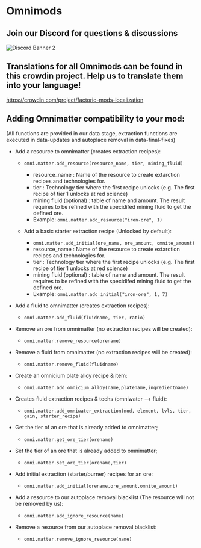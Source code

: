 # Omnimods

## Join our Discord for questions & discussions
![Discord Banner 2](https://discordapp.com/api/guilds/351216213327609858/widget.png?style=banner2)

## Translations for all Omnimods can be found in this crowdin project. Help us to translate them into your language!
https://crowdin.com/project/factorio-mods-localization

## Adding Omnimatter compatibility to your mod:
(All functions are provided in our data stage, extraction functions are executed in data-updates and autoplace removal in data-final-fixes)

- Add a resource to omnimatter (creates extraction recipes):
  - ```omni.matter.add_resource(resource_name, tier, mining_fluid)```
    - resource_name : Name of the resource to create extarction recipes and technologies for.
    - tier : Technology tier where the first recipe unlocks (e.g. The first recipe of tier 1 unlocks at red science)
    - mining fluid (optional) : table of name and amount. The result requires to be refined with the specidifed mining fluid to get the defined ore.
    - Example: ```omni.matter.add_resource("iron-ore", 1)```
   
  - Add a basic starter extraction recipe (Unlocked by default):
    - ```omni.matter.add_initial(ore_name, ore_amount, omnite_amount)```
    - resource_name : Name of the resource to create extarction recipes and technologies for.
    - tier : Technology tier where the first recipe unlocks (e.g. The first recipe of tier 1 unlocks at red science)
    - mining fluid (optional) : table of name and amount. The result requires to be refined with the specidifed mining fluid to get the defined ore.
    - Example: ```omni.matter.add_initial("iron-ore", 1, 7)```

- Add a fluid to omnimatter (creates extraction recipes):
  - ```omni.matter.add_fluid(fluidname, tier, ratio)```
  
- Remove an ore from omnimatter (no extraction recipes will be created):
  - ```omni.matter.remove_resource(orename)```

- Remove a fluid from omnimatter (no extraction recipes will be created):
  - ```omni.matter.remove_fluid(fluidname)```

- Create an omnicium plate alloy recipe & item:
  - ```omni.matter.add_omnicium_alloy(name,platename,ingredientname)```
  
- Creates fluid extraction recipes & techs (omniwater --> fluid):
  - ```omni.matter.add_omniwater_extraction(mod, element, lvls, tier, gain, starter_recipe)```

- Get the tier of an ore that is already added to omnimatter;
  - ```omni.matter.get_ore_tier(orename)```

- Set the tier of an ore that is already added to omnimatter;
  - ```omni.matter.set_ore_tier(orename,tier)```

- Add initial extraction (starter/burner) recipes for an ore:
  - ```omni.matter.add_initial(orename,ore_amount,omnite_amount)```
  
- Add a resource to our autoplace removal blacklist (The resource will not be removed by us):
  - ```omni.matter.add_ignore_resource(name)```
  
- Remove a resource from our autoplace removal blacklist:
  - ```omni.matter.remove_ignore_resource(name)```
